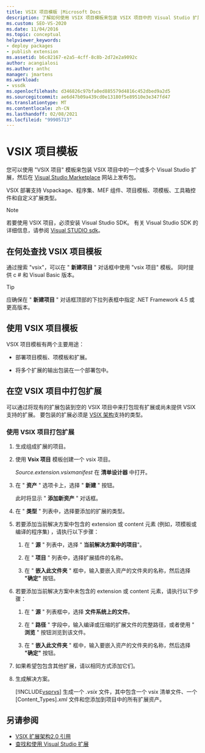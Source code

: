 ```yaml
---
title: VSIX 项目模板 |Microsoft Docs
description: 了解如何使用 VSIX 项目模板来包装 VSIX 项目中的 Visual Studio 扩展，然后在 Visual Studio Marketplace 上发布包。
ms.custom: SEO-VS-2020
ms.date: 11/04/2016
ms.topic: conceptual
helpviewer_keywords:
- deploy packages
- publish extension
ms.assetid: b6c82167-e2a5-4cff-8c8b-2d72e2a9092c
author: acangialosi
ms.author: anthc
manager: jmartens
ms.workload:
- vssdk
ms.openlocfilehash: d346826c97bfa0ed885579d4816c452dbed9a2d5
ms.sourcegitcommit: ae6d47b09a439cd0e13180f5e89510e3e347fd47
ms.translationtype: MT
ms.contentlocale: zh-CN
ms.lasthandoff: 02/08/2021
ms.locfileid: "99905713"
---
```

# <a name="vsix-project-template"></a>VSIX 项目模板

您可以使用 "VSIX 项目" 模板来包装 VSIX 项目中的一个或多个 Visual Studio 扩展，然后在 [Visual Studio Marketplace](https://marketplace.visualstudio.com/) 网站上发布包。

 VSIX 部署支持 Vspackage、程序集、MEF 组件、项目模板、项模板、工具箱控件和自定义扩展类型。

> [!NOTE]
> 若要使用 VSIX 项目，必须安装 Visual Studio SDK。 有关 Visual Studio SDK 的详细信息，请参阅 [Visual STUDIO sdk](../extensibility/visual-studio-sdk.md)。

## <a name="where-to-find-the-vsix-project-template"></a>在何处查找 VSIX 项目模板

通过搜索 "vsix"，可以在 " **新建项目** " 对话框中使用 "vsix 项目" 模板。  同时提供 c # 和 Visual Basic 版本。

> [!TIP]
> 应确保在 " **新建项目** " 对话框顶部的下拉列表框中指定 .NET Framework 4.5 或更高版本。

## <a name="uses-of-the-vsix-project-template"></a>使用 VSIX 项目模板

VSIX 项目模板有两个主要用途：

- 部署项目模板、项模板和扩展。

- 将多个扩展的输出包装在一个部署包中。

## <a name="packaging-an-extension-in-an-empty-vsix-project"></a>在空 VSIX 项目中打包扩展

可以通过将现有的扩展包装到空的 VSIX 项目中来打包现有扩展或尚未提供 VSIX 支持的扩展。 要包装的扩展必须是 [VSIX 架构](../extensibility/vsix-extension-schema-2-0-reference.md)支持的类型。

### <a name="to-package-an-extension-by-using-a-vsix-project"></a>使用 VSIX 项目打包扩展

1. 生成组成扩展的项目。

2. 使用 **Vsix 项目** 模板创建一个 vsix 项目。

    *Source.extension.vsixmanifest* 在 **清单设计器** 中打开。

3. 在 " **资产** " 选项卡上，选择 " **新建** " 按钮。

    此时将显示 " **添加新资产** " 对话框。

4. 在 " **类型** " 列表中，选择要添加的扩展的类型。

5. 若要添加当前解决方案中包含的 extension 或 content 元素 (例如，项模板或编译的程序集) ，请执行以下步骤：

   1. 在 " **源** " 列表中，选择 " **当前解决方案中的项目**"。

   2. 在 " **项目** " 列表中，选择扩展插件的名称。

   3. 在 " **嵌入此文件夹** " 框中，输入要嵌入资产的文件夹的名称，然后选择 **"确定"** 按钮。

6. 若要添加当前解决方案中未包含的 extension 或 content 元素，请执行以下步骤：

   1. 在 " **源** " 列表框中，选择 **文件系统上的文件**。

   2. 在 " **路径** " 字段中，输入编译或压缩的扩展文件的完整路径，或者使用 " **浏览** " 按钮浏览到该文件。

   3. 在 " **嵌入此文件夹** " 框中，输入要嵌入资产的文件夹的名称，然后选择 **"确定"** 按钮。

7. 如果希望包包含其他扩展，请以相同方式添加它们。

8. 生成解决方案。

    [!INCLUDE[vsprvs](../code-quality/includes/vsprvs_md.md)] 生成一个 *.vsix* 文件，其中包含一个 vsix 清单文件、一个 [Content_Types]*.xml* 文件和您添加到项目中的所有扩展资产。

## <a name="see-also"></a>另请参阅

- [VSIX 扩展架构2.0 引用](../extensibility/vsix-extension-schema-2-0-reference.md)
- [查找和使用 Visual Studio 扩展](../ide/finding-and-using-visual-studio-extensions.md)
